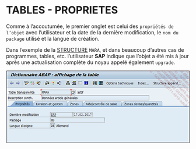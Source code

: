 # **TABLES - PROPRIETES**

Comme à l’accoutumée, le premier onglet est celui des `propriétés de l’objet` avec l’utilisateur et la date de la dernière modification, le `nom du package` utilisé et la langue de création.

Dans l’exemple de la [STRUCTURE](./11_Structures.md) `MARA`, et dans beaucoup d’autres cas de programmes, tables, etc. l’utilisateur **SAP** indique que l’objet a été mis à jour après une actualisation complète du noyau appelé également `upgrade`.

![](../ressources/09_04_01.png)
